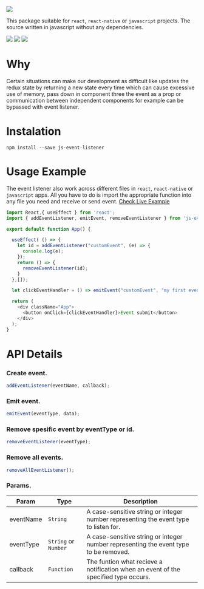 ![](https://i.ibb.co/p48WrSR/JS-EVENT-LISTENER.png)

This package suitable for ```react```, ```react-native``` or ```javascript``` projects. The source written in javascript without any dependencies.

![](https://img.shields.io/github/languages/top/davidkern13/js-event-listener?color=yellow&style=flat-square) ![](https://img.shields.io/github/languages/code-size/davidkern13/js-event-listener?color=green&style=flat-square) ![](https://img.shields.io/badge/Dependencies-0-blueviolet?style=flat-square) 

# Why

Certain situations can make our development as difficult like updates the redux state by returning a new state every time which can cause excessive use of memory, pass down in component three the event as a prop or communication between independent components for example can be bypassed with event listener.

# Instalation

```
npm install --save js-event-listener
```

# Usage Example

The event listener also work across different files in ```react```, ```react-native``` or ```javascript``` apps. All you have to do is import the appropriate function into any file you need and receive or send event. [Check Live Example](https://codesandbox.io/s/js-event-listener-xs0lh?file=/src/App.js)

```JavaScript
import React,{ useEffect } from 'react'; 
import { addEventListener, emitEvent, removeEventListener } from 'js-event-listener';

export default function App() {

  useEffect( () => {
    let id = addEventListener("customEvent", (e) => {
      console.log(e);
    });
    return () => {
      removeEventListener(id);
    }
  },[]);

  let clickEventHandler = () => emitEvent("customEvent", "my first event!");

  return (
    <div className="App">
      <button onClick={clickEventHandler}>Event submit</button>
    </div>
  );
}
```


# API Details

### Create event.
```JavaScript
addEventListener(eventName, callback);
``` 
### Emit event.
```JavaScript
emitEvent(eventType, data);
```
### Remove spesific event by eventType or id.
```JavaScript
removeEventListener(eventType);
```
### Remove all events.
```JavaScript
removeAllEventListener();
```
### Params.

| Param  | Type | Description |
| ------------- | ------------- | ------------- | 
| eventName | ```String``` | A case-sensitive string or integer number representing the event type to listen for. | 
| eventType | ```String``` or ```Number``` | A case-sensitive string or integer number representing the event type to be removed. | 
| callback | ```Function``` | The funtion what recieve a notification when an event of the specified type occurs. | 



